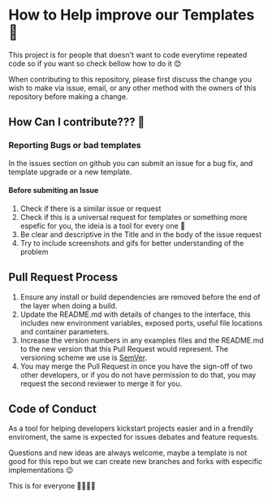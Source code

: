 # How to Help improve our Templates 🙌

This project is for people that doesn't want to code everytime repeated code so if you want so check bellow how to do it 😊

When contributing to this repository, please first discuss the change you wish to make via issue, email, or any other method with the owners of this repository before making a change.

## How Can I contribute??? 🤔

### Reporting Bugs or bad templates

In the issues section on github you can submit an issue for a bug fix, and template upgrade or a new template. 

#### Before submiting an Issue

1. Check if there is a similar issue or request
2. Check if this is a universal request for templates or something more espefic for you, the ideia is a tool for every one 🤗
3. Be clear and descriptive in the Title and in the body of the issue request
4. Try to include screenshots and gifs for better understanding of the problem

## Pull Request Process

1. Ensure any install or build dependencies are removed before the end of the layer when doing a 
   build.
2. Update the README.md with details of changes to the interface, this includes new environment 
   variables, exposed ports, useful file locations and container parameters.
3. Increase the version numbers in any examples files and the README.md to the new version that this
   Pull Request would represent. The versioning scheme we use is [SemVer](http://semver.org/).
4. You may merge the Pull Request in once you have the sign-off of two other developers, or if you 
   do not have permission to do that, you may request the second reviewer to merge it for you.

## Code of Conduct

As a tool for helping developers kickstart projects easier and in a frendily enviroment, the same is expected for issues debates and feature requests.

Questions and new ideas are always welcome, maybe a template is not good for this repo but we can create new branches and forks with especific implementations 😉

This is for everyone 👩‍💻👨‍💻
